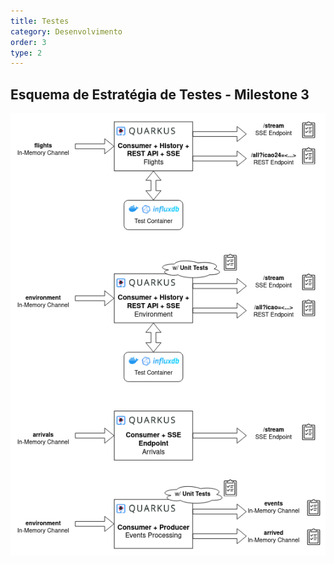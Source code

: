 ```yaml
---
title: Testes
category: Desenvolvimento
order: 3
type: 2
---
```


## Esquema de Estratégia de Testes - Milestone 3

![Alt text](/images/posts/es_tests.png?raw=true "Title")